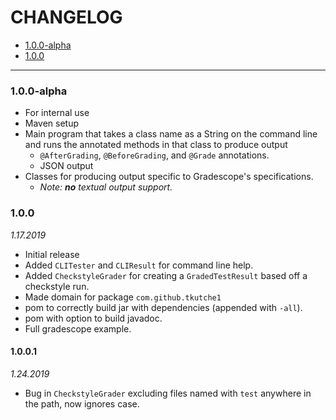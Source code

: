 # CHANGELOG

- [1.0.0-alpha](#1.0.0\-alpha)
- [1.0.0](#1.0.0)

---

### 1.0.0-alpha
- For internal use
- Maven setup
- Main program that takes a class name as a String on the command line and runs the annotated methods in that class to produce output
  - `@AfterGrading`, `@BeforeGrading`, and `@Grade` annotations.
  - JSON output
- Classes for producing output specific to Gradescope's specifications.
  - _Note: **no** textual output support._


### 1.0.0
_1.17.2019_
- Initial release
- Added `CLITester` and `CLIResult` for command line help.
- Added `CheckstyleGrader` for creating a `GradedTestResult` based off a checkstyle run.
- Made domain for package `com.github.tkutche1`
- pom to correctly build jar with dependencies (appended with `-all`).
- pom with option to build javadoc.
- Full gradescope example.

#### 1.0.0.1
_1.24.2019_
- Bug in `CheckstyleGrader` excluding files named with `test` anywhere in the path, now ignores case.

